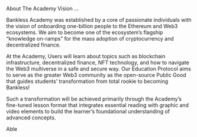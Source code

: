 About
The Academy Vision ...


Bankless Academy was established by a core of passionate individuals with the vision of onboarding one-billion people to the Ethereum and Web3 ecosystems. We aim to become one of the ecosystem’s flagship “knowledge on-ramps” for the mass adoption of cryptocurrency and decentralized finance.



At the Academy, Users will learn about topics such as blockchain infrastructure, decentralized finance, NFT technology, and how to navigate the Web3 multiverse in a safe and secure way. Our Education Protocol aims to serve as the greater Web3 community as the open-source Public Good that guides students’ transformation from total rookie to becoming Bankless!

Such a transformation will be achieved primarily through the Academy’s fine-tuned lesson format that integrates essential reading with graphic and video elements to build the learner’s foundational understanding of advanced concepts.



Able 